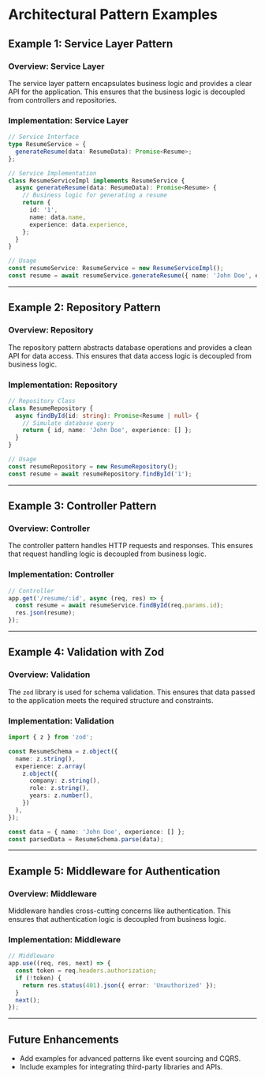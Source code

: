 # Architectural Pattern Examples

## Example 1: Service Layer Pattern

### Overview: Service Layer

The service layer pattern encapsulates business logic and provides a clear API for the application. This ensures that the business logic is decoupled from controllers and repositories.

### Implementation: Service Layer

```typescript
// Service Interface
type ResumeService = {
  generateResume(data: ResumeData): Promise<Resume>;
};

// Service Implementation
class ResumeServiceImpl implements ResumeService {
  async generateResume(data: ResumeData): Promise<Resume> {
    // Business logic for generating a resume
    return {
      id: '1',
      name: data.name,
      experience: data.experience,
    };
  }
}

// Usage
const resumeService: ResumeService = new ResumeServiceImpl();
const resume = await resumeService.generateResume({ name: 'John Doe', experience: [] });
```

---

## Example 2: Repository Pattern

### Overview: Repository

The repository pattern abstracts database operations and provides a clean API for data access. This ensures that data access logic is decoupled from business logic.

### Implementation: Repository

```typescript
// Repository Class
class ResumeRepository {
  async findById(id: string): Promise<Resume | null> {
    // Simulate database query
    return { id, name: 'John Doe', experience: [] };
  }
}

// Usage
const resumeRepository = new ResumeRepository();
const resume = await resumeRepository.findById('1');
```

---

## Example 3: Controller Pattern

### Overview: Controller

The controller pattern handles HTTP requests and responses. This ensures that request handling logic is decoupled from business logic.

### Implementation: Controller

```typescript
// Controller
app.get('/resume/:id', async (req, res) => {
  const resume = await resumeService.findById(req.params.id);
  res.json(resume);
});
```

---

## Example 4: Validation with Zod

### Overview: Validation

The `zod` library is used for schema validation. This ensures that data passed to the application meets the required structure and constraints.

### Implementation: Validation

```typescript
import { z } from 'zod';

const ResumeSchema = z.object({
  name: z.string(),
  experience: z.array(
    z.object({
      company: z.string(),
      role: z.string(),
      years: z.number(),
    })
  ),
});

const data = { name: 'John Doe', experience: [] };
const parsedData = ResumeSchema.parse(data);
```

---

## Example 5: Middleware for Authentication

### Overview: Middleware

Middleware handles cross-cutting concerns like authentication. This ensures that authentication logic is decoupled from business logic.

### Implementation: Middleware

```typescript
// Middleware
app.use((req, res, next) => {
  const token = req.headers.authorization;
  if (!token) {
    return res.status(401).json({ error: 'Unauthorized' });
  }
  next();
});
```

---

## Future Enhancements

- Add examples for advanced patterns like event sourcing and CQRS.
- Include examples for integrating third-party libraries and APIs.
